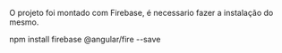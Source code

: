 O projeto foi montado com Firebase, é necessario fazer a instalação do mesmo.

npm install firebase @angular/fire --save

